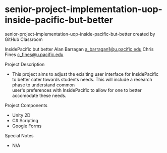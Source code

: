 # senior-project-implementation-uop-inside-pacific-but-better
senior-project-implementation-uop-inside-pacific-but-better created by GitHub Classroom

InsidePacific but better
Alan Barragan a_barragan1@u.pacific.edu
Chris Fines c_fines@u.pacific.edu

Project Description
  - This project aims to adjust the exisiting user interface for InsidePacific to better cater towards students needs. This will include a research phase to understand common    
    user's preferences with InsidePacific to allow for one to better accomodate these needs.

Project Components
  - Unity 2D
  - C# Scripting
  - Google Forms

Special Notes
  - N/A
